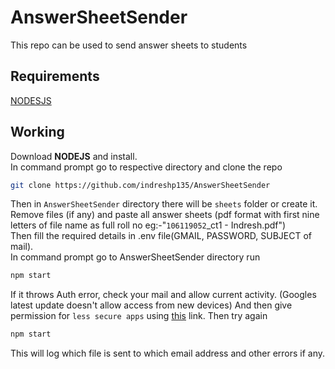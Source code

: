 # AnswerSheetSender
This repo can be used to send answer sheets to students

##  Requirements
[NODESJS](https://nodejs.org/en/)

## Working 
Download **NODEJS** and install.<br>
In command prompt go to respective directory and clone the repo
```sh
git clone https://github.com/indreshp135/AnswerSheetSender
```
Then in `AnswerSheetSender` directory there will be `sheets` folder or create it.<br>
Remove files (if any) and paste all answer sheets (pdf format with first nine letters of file name as full roll no eg:-"`106119052`_ct1 - Indresh.pdf")<br>
Then fill the required details in .env file(GMAIL, PASSWORD, SUBJECT of mail).<br>
In command prompt go to AnswerSheetSender directory run 
```sh
npm start
```
If it throws Auth error, check your mail and allow current activity. (Googles latest update doesn't allow access from new devices) And then give permission for `less secure apps` using [this](https://www.google.com/settings/security/lesssecureapps) link. Then try again 
```sh
npm start
```
This will log which file is sent to which email address and other errors if any.
